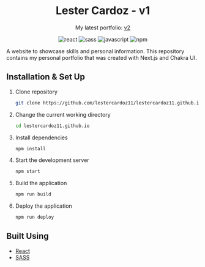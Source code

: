 <h1 align="center">
  Lester Cardoz - v1
</h1>
<p align="center">
  My latest portfolio:
  <a href="https://github.com/lestercardoz11/lestercardoz.tech" target="_blank">v2</a>
</p>
<p align="center">
  <img alt="react" src="https://img.shields.io/badge/React-20232A?style=for-the-badge&logo=react&logoColor=61DAFB" />
  <img alt="sass" src="https://img.shields.io/badge/Sass-CC6699?style=for-the-badge&logo=sass&logoColor=white" />
  <img alt="javascript" src="https://img.shields.io/badge/JavaScript-323330?style=for-the-badge&logo=javascript&logoColor=F7DF1E" />
  <img alt="npm" src="https://img.shields.io/badge/npm-CB3837?style=for-the-badge&logo=npm&logoColor=white" />
</p>

A website to showcase skills and personal information. This repository contains my personal portfolio that was created with Next.js and Chakra UI.

## Installation & Set Up

1. Clone repository

   ```sh
   git clone https://github.com/lestercardoz11/lestercardoz11.github.io.git
   ```

2. Change the current working directory

   ```sh
   cd lestercardoz11.github.io
   ```

3. Install dependencies

   ```sh
   npm install
   ```
    
4. Start the development server

   ```sh
   npm start
   ```

5. Build the application 

   ```sh
   npm run build
   ```

6. Deploy the application 

   ```sh
   npm run deploy
   ```

## Built Using

- [React](https://reactjs.org/)
- [SASS](https://sass-lang.com/)
